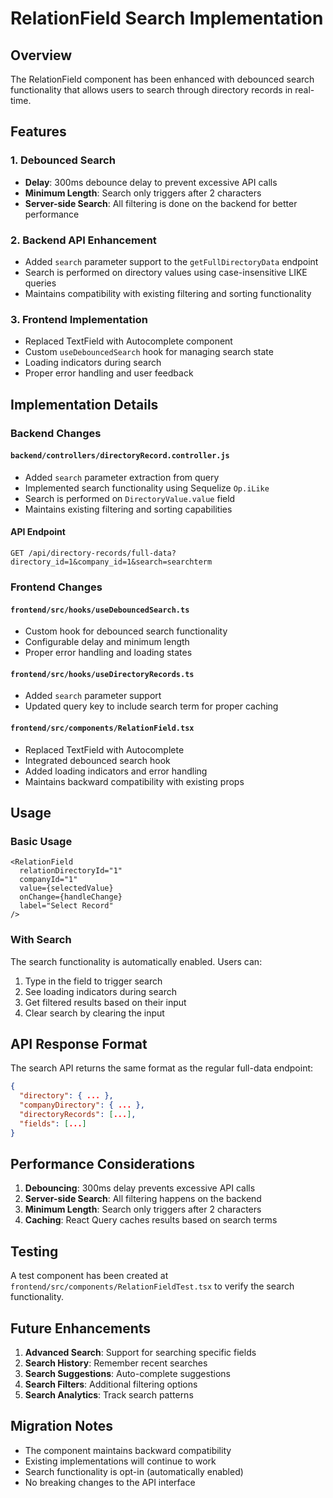 # RelationField Search Implementation

## Overview

The RelationField component has been enhanced with debounced search functionality that allows users to search through directory records in real-time.

## Features

### 1. Debounced Search
- **Delay**: 300ms debounce delay to prevent excessive API calls
- **Minimum Length**: Search only triggers after 2 characters
- **Server-side Search**: All filtering is done on the backend for better performance

### 2. Backend API Enhancement
- Added `search` parameter support to the `getFullDirectoryData` endpoint
- Search is performed on directory values using case-insensitive LIKE queries
- Maintains compatibility with existing filtering and sorting functionality

### 3. Frontend Implementation
- Replaced TextField with Autocomplete component
- Custom `useDebouncedSearch` hook for managing search state
- Loading indicators during search
- Proper error handling and user feedback

## Implementation Details

### Backend Changes

#### `backend/controllers/directoryRecord.controller.js`
- Added `search` parameter extraction from query
- Implemented search functionality using Sequelize `Op.iLike`
- Search is performed on `DirectoryValue.value` field
- Maintains existing filtering and sorting capabilities

#### API Endpoint
```
GET /api/directory-records/full-data?directory_id=1&company_id=1&search=searchterm
```

### Frontend Changes

#### `frontend/src/hooks/useDebouncedSearch.ts`
- Custom hook for debounced search functionality
- Configurable delay and minimum length
- Proper error handling and loading states

#### `frontend/src/hooks/useDirectoryRecords.ts`
- Added `search` parameter support
- Updated query key to include search term for proper caching

#### `frontend/src/components/RelationField.tsx`
- Replaced TextField with Autocomplete
- Integrated debounced search hook
- Added loading indicators and error handling
- Maintains backward compatibility with existing props

## Usage

### Basic Usage
```tsx
<RelationField
  relationDirectoryId="1"
  companyId="1"
  value={selectedValue}
  onChange={handleChange}
  label="Select Record"
/>
```

### With Search
The search functionality is automatically enabled. Users can:
1. Type in the field to trigger search
2. See loading indicators during search
3. Get filtered results based on their input
4. Clear search by clearing the input

## API Response Format

The search API returns the same format as the regular full-data endpoint:

```json
{
  "directory": { ... },
  "companyDirectory": { ... },
  "directoryRecords": [...],
  "fields": [...]
}
```

## Performance Considerations

1. **Debouncing**: 300ms delay prevents excessive API calls
2. **Server-side Search**: All filtering happens on the backend
3. **Minimum Length**: Search only triggers after 2 characters
4. **Caching**: React Query caches results based on search terms

## Testing

A test component has been created at `frontend/src/components/RelationFieldTest.tsx` to verify the search functionality.

## Future Enhancements

1. **Advanced Search**: Support for searching specific fields
2. **Search History**: Remember recent searches
3. **Search Suggestions**: Auto-complete suggestions
4. **Search Filters**: Additional filtering options
5. **Search Analytics**: Track search patterns

## Migration Notes

- The component maintains backward compatibility
- Existing implementations will continue to work
- Search functionality is opt-in (automatically enabled)
- No breaking changes to the API interface 